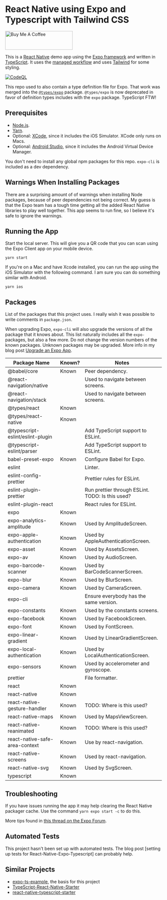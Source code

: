 # React Native using Expo and Typescript with Tailwind CSS

<a href="https://www.buymeacoffee.com/jonngan" target="_blank"><img src="https://cdn.buymeacoffee.com/buttons/v2/default-yellow.png" alt="Buy Me A Coffee" style="height: 60px !important;width: 217px !important;" ></a>

This is a [React Native](https://facebook.github.io/react-native/) demo app using the [Expo framework](https://expo.io) and written in [TypeScript](http://www.typescriptlang.org). It uses the [managed workflow](https://docs.expo.io/introduction/managed-vs-bare/) and uses [Tailwind](https://github.com/jaredh159/tailwind-react-native-classnames) for some styling.

[![CodeQL](https://github.com/jongan69/expo-typescript-tailwind-rn/actions/workflows/codeql-analysis.yml/badge.svg)](https://github.com/jongan69/expo-typescript-tailwind-rn/actions/workflows/codeql-analysis.yml)

This repo used to also contain a type definition file for Expo. That work was merged into the [`@types/expo`](https://github.com/DefinitelyTyped/DefinitelyTyped/tree/master/types/expo) package. `@types/expo` is now deprecated in favor of definition types includes with the `expo` package. TypeScript FTW!

## Prerequisites

- [Node.js](https://nodejs.org/).
- [Yarn](https://yarnpkg.com/).
- Optional: [XCode](https://developer.apple.com/xcode/), since it includes the iOS Simulator. XCode only runs on Macs.
- Optional: [Android Studio](https://developer.android.com/studio), since it includes the Android Virtual Device Manager.

You don't need to install any global npm packages for this repo. `expo-cli` is included as a dev dependency.

## Warnings When Installing Packages

There are a surprising amount of of warnings when installing Node packages, because of peer dependencies not being correct. My guess is that the Expo team has a tough time getting all the added React Native libraries to play well together. This app seems to run fine, so I believe it's safe to ignore the warnings.

## Running the App

Start the local server. This will give you a QR code that you can scan using the Expo Client app on your mobile device.

```shell
yarn start
```

If you're on a Mac and have Xcode installed, you can run the app using the iOS Simulator with the following command. I am sure you can do something similar with Android.

```shell
yarn ios
```

## Packages

List of the packages that this project uses. I really wish it was possible to write comments in `package.json`.

When upgrading Expo, `expo-cli` will also upgrade the versions of all the package that it knows about. This list naturally includes all the `expo-` packages, but also a few more. Do not change the version numbers of the known packages. Unknown packages may be upgraded. More info in my blog post [Upgrade an Expo App](https://janaagaard.com/blog/2020-05-04-upgrading-an-expo-app).

| Package Name                     | Known? | Notes                                            |
| -------------------------------- | ------ | ------------------------------------------------ |
| @babel/core                      | Known  | Peer dependency.                                 |
| @react-navigation/native         |        | Used to navigate between screens.                |
| @react-navigation/stack          |        | Used to navigate between screens.                |
| @types/react                     | Known  |                                                  |
| @types/react-native              | Known  |                                                  |
| @typescript-eslint/eslint-plugin |        | Add TypeScript support to ESLint.                |
| @typescript-eslint/parser        |        | Add TypeScript support to ESLint.                |
| babel-preset-expo                | Known  | Configure Babel for Expo.                        |
| eslint                           |        | Linter.                                          |
| eslint-config-prettier           |        | Prettier rules for ESLint.                       |
| eslint-plugin-prettier           |        | Run prettier through ESLint. TODO: Is this used? |
| eslint-plugin-react              |        | React rules for ESLint.                          |
| expo                             | Known  |                                                  |
| expo-analytics-amplitude         | Known  | Used by AmplitudeScreen.                         |
| expo-apple-authentication        | Known  | Used by AppleAuthenticationScreen.               |
| expo-asset                       | Known  | Used by AssetsScreen.                            |
| expo-av                          | Known  | Used by AudioScreen.                             |
| expo-barcode-scanner             | Known  | Used by BarCodeScannerScreen.                    |
| expo-blur                        | Known  | Used by BlurScreen.                              |
| expo-camera                      | Known  | Used by CameraScreen.                            |
| expo-cli                         |        | Ensure everybody has the same version.           |
| expo-constants                   | Known  | Used by the constants screens.                   |
| expo-facebook                    | Known  | Used by FacebookScreen.                          |
| expo-font                        | Known  | Used by FontScreen.                              |
| expo-linear-gradient             | Known  | Used by LinearGradientScreen.                    |
| expo-local-authentication        | Known  | Used by LocalAuthenticationScreen.               |
| expo-sensors                     | Known  | Used by accelerometer and gyroscope.             |
| prettier                         |        | File formatter.                                  |
| react                            | Known  |                                                  |
| react-native                     | Known  |                                                  |
| react-native-gesture-handler     | Known  | TODO: Where is this used?                        |
| react-native-maps                | Known  | Used by MapsViewScreen.                          |
| react-native-reanimated          | Known  | TODO: Where is this used?                        |
| react-native-safe-area-context   | Known  | Use by react-navigation.                         |
| react-native-screens             | Known  | Used by react-navigation.                        |
| react-native-svg                 | Known  | Used by SvgScreen.                               |
| typescript                       | Known  |                                                  |

## Troubleshooting

If you have issues running the app it may help clearing the React Native packager cache. Use the command `yarn expo start -c` to do this.

More tips found in [this thread on the Expo Forum](https://forums.expo.io/t/how-to-clear-the-react-native-packager/1352).

## Automated Tests

This project hasn't been set up with automated tests. The blog post [setting up tests for React-Native-Expo-Typescript] can probably help.

## Similar Projects

- [expo-ts-example](https://github.com/dalcib/expo-ts-example), the basis for this project
- [TypeScript-React-Native-Starter](https://github.com/Microsoft/TypeScript-React-Native-Starter)
- [react-native-typescript-starter](https://github.com/cbrevik/react-native-typescript-starter)
